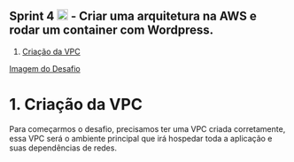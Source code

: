 ## Sprint 4 <img src="https://logospng.org/download/uol/logo-uol-icon-256.png" width="20"/> - Criar uma arquitetura na AWS e rodar um container com Wordpress.

1. [Criação da VPC](#VPC)

[Imagem do Desafio](https://github.com/Rodrigolppz/Compass.Uol-Repo/blob/main/Sprint-4/Projeto-Docker-AWS.jpg)



# 1. Criação da VPC

<p>
  Para começarmos o desafio, precisamos ter uma VPC criada corretamente, essa VPC será o ambiente principal que irá hospedar toda a aplicação e suas dependências de redes.
  
</p>
